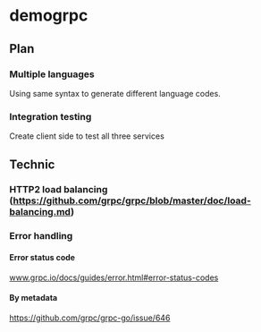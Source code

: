# demogrpc


## Plan

### Multiple languages

Using same syntax to generate different language codes.


### Integration testing

Create client side to test all three services




## Technic

### HTTP2 load balancing (https://github.com/grpc/grpc/blob/master/doc/load-balancing.md)


### Error handling


#### Error status code


www.grpc.io/docs/guides/error.html#error-status-codes

#### By metadata

https://github.com/grpc/grpc-go/issue/646
